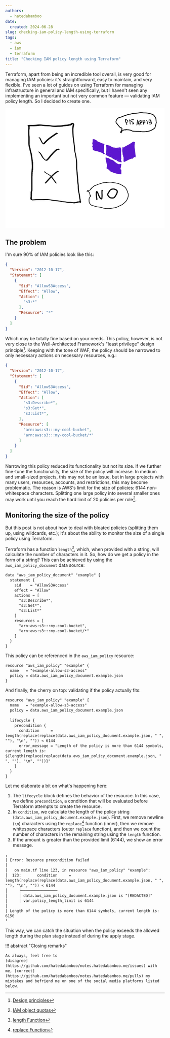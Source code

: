 ```yaml
---
authors:
  - hatedabamboo
date:
  created: 2024-06-28
slug: checking-iam-policy-length-using-terraform
tags:
  - aws
  - iam
  - terraform
title: "Checking IAM policy length using Terraform"
---
```

Terraform, apart from being an incredible tool overall, is very good for
managing IAM policies: it's straightforward, easy to maintain, and very
flexible. I've seen a lot of guides on using Terraform for managing
infrastructure in general and IAM specifically, but I haven't seen any
implementing an important but not very common feature — validating IAM policy
length. So I decided to create one.

<!-- more -->

![image](../assets/checking-iam-policy-length-using-terraform.webp)

## The problem

I'm sure 90% of IAM policies look like this:

```json
{
  "Version": "2012-10-17",
  "Statement": [
    {
      "Sid": "AllowS3Access",
      "Effect": "Allow",
      "Action": [
        "s3:*"
      ],
      "Resource": "*"
    }
  ]
}
```

Which may be totally fine based on your needs. This policy, however, is not
very close to the Well-Architected Framework's "least privilege" design
principle[^1]. Keeping with the tone of WAF, the policy should be narrowed to
only necessary actions on necessary resources, e.g.:

```json
{
  "Version": "2012-10-17",
  "Statement": [
    {
      "Sid": "AllowS3Access",
      "Effect": "Allow",
      "Action": [
        "s3:Describe*",
        "s3:Get*",
        "s3:List*",
      ],
      "Resource": [
        "arn:aws:s3:::my-cool-bucket",
        "arn:aws:s3:::my-cool-bucket/*"
      ]
    }
  ]
}
```

Narrowing this policy reduced its functionality but not its size. If we further
fine-tune the functionality, the size of the policy will increase. In medium
and small-sized projects, this may not be an issue, but in large projects with
many users, resources, accounts, and restrictions, this may become problematic.
The reason is AWS's limit for the size of policies: 6144 non-whitespace
characters. Splitting one large policy into several smaller ones may work until
you reach the hard limit of 20 policies per role[^2].

## Monitoring the size of the policy

But this post is not about how to deal with bloated policies (splitting them
up, using wildcards, etc.); it's about the ability to monitor the size of a
single policy using Terraform.

Terraform has a function `length`[^3], which, when provided with a string, will
calculate the number of characters in it. So, how do we get a policy in the
form of a string? This can be achieved by using the `aws_iam_policy_document`
data source:

```hcl
data "aws_iam_policy_document" "example" {
  statement {
    sid    = "AllowS3Access"
    effect = "Allow"
    actions = [
      "s3:Describe*",
      "s3:Get*",
      "s3:List*"
    ]
    resources = [
      "arn:aws:s3:::my-cool-bucket",
      "arn:aws:s3:::my-cool-bucket/*"
    ]
  }
}
```

This policy can be referenced in the `aws_iam_policy` resource:

```hcl
resource "aws_iam_policy" "example" {
  name   = "example-allow-s3-access"
  policy = data.aws_iam_policy_document.example.json
}
```

And finally, the cherry on top: validating if the policy actually fits:

```hcl
resource "aws_iam_policy" "example" {
  name   = "example-allow-s3-access"
  policy = data.aws_iam_policy_document.example.json

  lifecycle {
    precondition {
      condition     = length(replace(replace(data.aws_iam_policy_document.example.json, " ", ""), "\n", "")) < 6144
      error_message = "Length of the policy is more than 6144 symbols, current length is: ${length(replace(replace(data.aws_iam_policy_document.example.json, " ", ""), "\n", ""))}"
    }
  }
}
```

Let me elaborate a bit on what's happening here:

1. The `lifecycle` block defines the behavior of the resource. In this case, we
define `precondition`, a condition that will be evaluated before Terraform
attempts to create the resource.
2. In `condition`, we calculate the length of the policy string
(`data.aws_iam_policy_document.example.json`). First, we remove newline (`\n`)
characters using the `replace`[^4] function (inner), then we remove whitespace
characters (outer `replace` function), and then we count the number of
characters in the remaining string using the `length` function.
3. If the amount is greater than the provided limit (6144), we show an error
message.

```shell
╷
│ Error: Resource precondition failed
│ 
│   on main.tf line 123, in resource "aws_iam_policy" "example":
│  123:       condition     = length(replace(replace(data.aws_iam_policy_document.example.json, " ", ""), "\n", "")) < 6144
│     ├────────────────
│     │ data.aws_iam_policy_document.example.json is "[REDACTED]"
│     │ var.policy_length_limit is 6144
│ 
│ Length of the policy is more than 6144 symbols, current length is: 6150
╵
```

This way, we can catch the situation when the policy exceeds the allowed
length during the plan stage instead of during the apply stage.

!!! abstract "Closing remarks"

    As always, feel free to
    [disagree](https://github.com/hatedabamboo/notes.hatedabamboo.me/issues) with
    me, [correct](https://github.com/hatedabamboo/notes.hatedabamboo.me/pulls) my
    mistakes and befriend me on one of the social media platforms listed below.

[^1]: [Design principles](https://docs.aws.amazon.com/wellarchitected/latest/framework/sec-design.html)
[^2]: [IAM object quotas](https://docs.aws.amazon.com/IAM/latest/UserGuide/reference_iam-quotas.html#reference_iam-quotas-entities)
[^3]: [length Function](https://developer.hashicorp.com/terraform/language/functions/length)
[^4]: [replace Function](https://developer.hashicorp.com/terraform/language/functions/replace)
